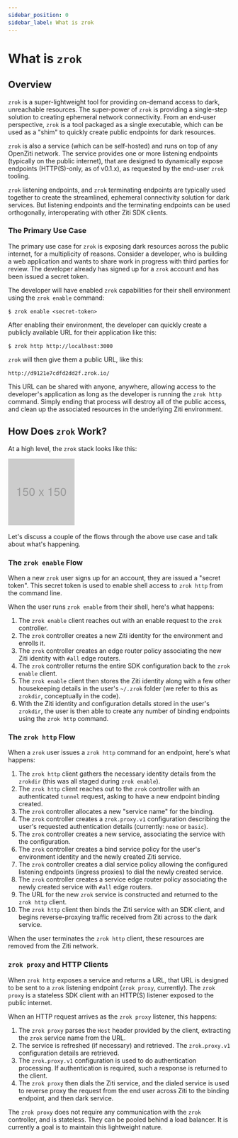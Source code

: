 ```yaml
---
sidebar_position: 0
sidebar_label: What is zrok
---
```

# What is `zrok`

## Overview

`zrok` is a super-lightweight tool for providing on-demand access to dark, unreachable resources. 
The super-power of `zrok` is providing a single-step solution to creating ephemeral network connectivity. From an end-user perspective, `zrok` is a tool packaged as a single executable, which can be used as a "shim" to quickly create public endpoints for dark resources.

`zrok` is also a service (which can be self-hosted) and runs on top of any OpenZiti network. The service provides one or more listening endpoints (typically on the public internet), that are designed to dynamically expose endpoints (HTTP(S)-only, as of v0.1.x), as requested by the end-user `zrok` tooling.

`zrok` listening endpoints, and `zrok` terminating endpoints are typically used together to create the streamlined, ephemeral connectivity solution for dark services. But listening endpoints and the terminating endpoints can be used orthogonally, interoperating with other Ziti SDK clients.

### The Primary Use Case

The primary use case for `zrok` is exposing dark resources across the public internet, for a multiplicity of reasons. Consider a developer, who is building a web application and wants to share work in progress with third parties for review. The developer already has signed up for a `zrok` account and has been issued a secret token.

The developer will have enabled `zrok` capabilities for their shell environment using the `zrok enable` command:

```
$ zrok enable <secret-token>
```

After enabling their environment, the developer can quickly create a publicly available URL for their application like this:

```
$ zrok http http://localhost:3000
```

`zrok` will then give them a public URL, like this:

```
http://d9121e7cdfd2dd2f.zrok.io/
```

This URL can be shared with anyone, anywhere, allowing access to the developer's application as long as the developer is running the `zrok http` command. Simply ending that process will destroy all of the public access, and clean up the associated resources in the underlying Ziti environment.

## How Does `zrok` Work?

At a high level, the `zrok` stack looks like this:

![zrok v0.1 overview](images/zrok_v0.1_overview.png)

Let's discuss a couple of the flows through the above use case and talk about what's happening.


### The `zrok enable` Flow

When a new `zrok` user signs up for an account, they are issued a "secret token". This secret token is used to enable shell access to `zrok http` from the command line.

When the user runs `zrok enable` from their shell, here's what happens:

1. The `zrok enable` client reaches out with an enable request to the `zrok` controller.
2. The `zrok` controller creates a new Ziti identity for the environment and enrolls it.
3. The `zrok` controller creates an edge router policy associating the new Ziti identity with `#all` edge routers.
4. The `zrok` controller returns the entire SDK configuration back to the `zrok enable` client.
5. The `zrok enable` client then stores the Ziti identity along with a few other housekeeping details in the user's `~/.zrok` folder (we refer to this as `zrokdir`, conceptually in the code).
6. With the Ziti identity and configuration details stored in the user's `zrokdir`, the user is then able to create any number of binding endpoints using the `zrok http` command.


### The `zrok http` Flow

When a `zrok` user issues a `zrok http` command for an endpoint, here's what happens:

1. The `zrok http` client gathers the necessary identity details from the `zrokdir` (this was all staged during `zrok enable`).
2. The `zrok http` client reaches out to the `zrok` controller with an authenticated `tunnel` request, asking to have a new endpoint binding created.
3. The `zrok` controller allocates a new "service name" for the binding.
4. The `zrok` controller creates a `zrok.proxy.v1` configuration describing the user's requested authentication details (currently: `none` or `basic`).
5. The `zrok` controller creates a new service, associating the service with the configuration.
6. The `zrok` controller creates a bind service policy for the user's environment identity and the newly created Ziti service.
7. The `zrok` controller creates a dial service policy allowing the configured listening endpoints (ingress proxies) to dial the newly created service.
8. The `zrok` controller creates a service edge router policy associating the newly created service with `#all` edge routers.
9. The URL for the new `zrok` service is constructed and returned to the `zrok http` client.
10. The `zrok http` client then binds the Ziti service with an SDK client, and begins reverse-proxying traffic received from Ziti across to the dark service.

When the user terminates the `zrok http` client, these resources are removed from the Ziti network.


### `zrok proxy` and HTTP Clients

When `zrok http` exposes a service and returns a URL, that URL is designed to be sent to a `zrok` listening endpoint (`zrok proxy`, currently). The `zrok proxy` is a stateless SDK client with an HTTP(S) listener exposed to the public internet.

When an HTTP request arrives as the `zrok proxy` listener, this happens:

1. The `zrok proxy` parses the `Host` header provided by the client, extracting the `zrok` service name from the URL.
2. The service is refreshed (if necessary) and retrieved. The `zrok.proxy.v1` configuration details are retrieved.
3. The `zrok.proxy.v1` configuration is used to do authentication processing. If authentication is required, such a response is returned to the client.
4. The `zrok proxy` then dials the Ziti service, and the dialed service is used to reverse proxy the request from the end user across Ziti to the binding endpoint, and then dark service.

The `zrok proxy` does not require any communication with the `zrok` controller, and is stateless. They can be pooled behind a load balancer. It is currently a goal is to maintain this lightweight nature.